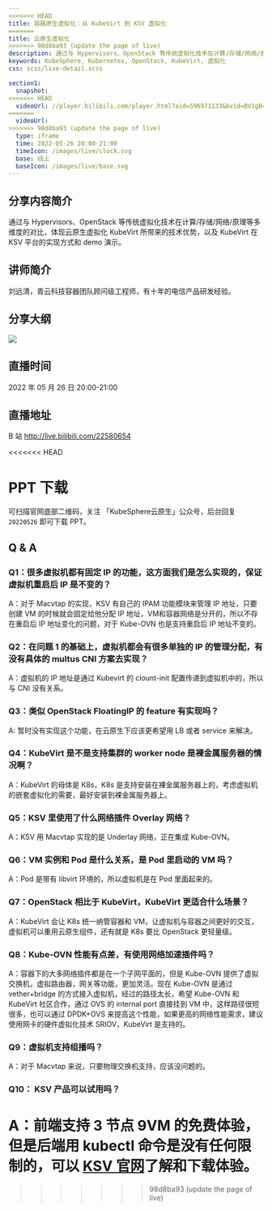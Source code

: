 ```yaml
---
<<<<<<< HEAD
title: 容器原生虚拟化：从 KubeVirt 到 KSV 虚拟化
=======
title: 云原生虚拟化
>>>>>>> 98d8ba93 (update the page of live)
description: 通过与 Hypervisors、OpenStack 等传统虚拟化技术在计算/存储/网络/原理等多维度的对比，体现云原生虚拟化 KubeVirt 所带来的技术优势，以及 KubeVirt 在 KSV 平台的实现方式和 demo 演示。
keywords: KubeSphere, Kubernetes, OpenStack, KubeVirt, 虚拟化
css: scss/live-detail.scss

section1:
  snapshot: 
<<<<<<< HEAD
  videoUrl: //player.bilibili.com/player.html?aid=596971133&bvid=BV1gB4y1X73s&cid=730553912&page=1&high_quality=1
=======
  videoUrl: 
>>>>>>> 98d8ba93 (update the page of live)
  type: iframe
  time: 2022-05-26 20:00-21:00
  timeIcon: /images/live/clock.svg
  base: 线上
  baseIcon: /images/live/base.svg
---
```

## 分享内容简介

通过与 Hypervisors、OpenStack 等传统虚拟化技术在计算/存储/网络/原理等多维度的对比，体现云原生虚拟化 KubeVirt 所带来的技术优势，以及 KubeVirt 在 KSV 平台的实现方式和 demo 演示。

## 讲师简介

刘远清，青云科技容器团队顾问级工程师，有十年的电信产品研发经验。

## 分享大纲

![](https://pek3b.qingstor.com/kubesphere-community/images/ksv0526-live.png)

## 直播时间

2022 年 05 月 26 日 20:00-21:00

## 直播地址

B 站  http://live.bilibili.com/22580654

<<<<<<< HEAD
# PPT 下载

可扫描官网底部二维码，关注 「KubeSphere云原生」公众号，后台回复 `20220526` 即可下载 PPT。

## Q & A

### Q1：很多虚拟机都有固定 IP 的功能，这方面我们是怎么实现的，保证虚拟机重启后 IP 是不变的？

A：对于 Macvtap 的实现，KSV 有自己的 IPAM 功能模块来管理 IP 地址，只要创建 VM 的时候就会固定给他分配 IP 地址，VM和容器网络是分开的，所以不存在重启后 IP 地址变化的问题，对于 Kube-OVN 也是支持重启后 IP 地址不变的。

### Q2：在问题 1 的基础上，虚拟机都会有很多单独的 IP 的管理分配，有没有具体的 multus CNI 方案去实现？

A：虚拟机的 IP 地址是通过 Kubevirt 的 clount-init 配置传递到虚拟机中的，所以与 CNI 没有关系。

### Q3：类似 OpenStack FloatingIP 的 feature 有实现吗？

A: 暂时没有实现这个功能，在云原生下应该更希望用 LB 或者 service 来解决。

### Q4：KubeVirt 是不是支持集群的 worker node 是裸金属服务器的情况啊？

A：KubeVirt 的母体是 K8s，K8s 是支持安装在裸金属服务器上的，考虑虚拟机的嵌套虚拟化的需要，最好安装到裸金属服务器上。

### Q5：KSV 里使用了什么网络插件 Overlay 网络？

A：KSV 用 Macvtap 实现的是 Underlay 网络，正在集成 Kube-OVN。

### Q6：VM 实例和 Pod 是什么关系，是 Pod 里启动的 VM 吗？

A：Pod 是带有 libvirt 环境的，所以虚拟机是在 Pod 里面起来的。

### Q7：OpenStack 相比于 KubeVirt，KubeVirt 更适合什么场景？

A：KubeVirt 会让 K8s 统一纳管容器和 VM，让虚拟机与容器之间更好的交互，虚拟机可以重用云原生组件，还有就是 K8s 要比 OpenStack 更轻量级。

### Q8：Kube-OVN 性能有点差，有使用网络加速插件吗？

A：容器下的大多网络插件都是在一个子网平面的，但是 Kube-OVN 提供了虚拟交换机，虚拟路由器，网关等功能，更加灵活。现在 Kube-OVN 是通过 vether+bridge 的方式接入虚拟机，经过的路径太长，希望 Kube-OVN 和 KubeVirt 社区合作，通过 OVS 的 internal port 直接挂到 VM 中，这样路径很短很多，也可以通过 DPDK+OVS 来提高这个性能，如果更高的网络性能需求，建议使用网卡的硬件虚拟化技术 SRIOV，KubeVirt 是支持的。

### Q9：虚拟机支持组播吗？

A：对于 Macvtap 来说，只要物理交换机支持，应该没问题的。

### Q10： KSV 产品可以试用吗？

A：前端支持 3 节点 9VM 的免费体验，但是后端用 kubectl 命令是没有任何限制的，可以 [KSV 官网](https://kubesphere.cloud/ksv/)了解和下载体验。
=======
>>>>>>> 98d8ba93 (update the page of live)
